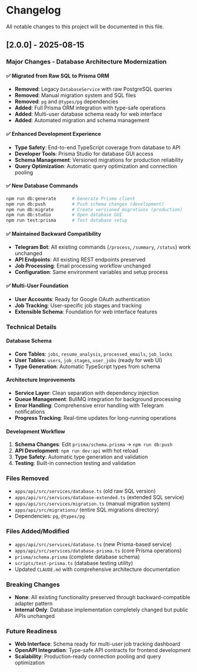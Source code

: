 # Changelog

All notable changes to this project will be documented in this file.

## [2.0.0] - 2025-08-15

### Major Changes - Database Architecture Modernization

#### ✅ **Migrated from Raw SQL to Prisma ORM**
- **Removed**: Legacy `DatabaseService` with raw PostgreSQL queries
- **Removed**: Manual migration system and SQL files
- **Removed**: `pg` and `@types/pg` dependencies
- **Added**: Full Prisma ORM integration with type-safe operations
- **Added**: Multi-user database schema ready for web interface
- **Added**: Automated migration and schema management

#### ✅ **Enhanced Development Experience**
- **Type Safety**: End-to-end TypeScript coverage from database to API
- **Developer Tools**: Prisma Studio for database GUI access
- **Schema Management**: Versioned migrations for production reliability
- **Query Optimization**: Automatic query optimization and connection pooling

#### ✅ **New Database Commands**
```bash
npm run db:generate      # Generate Prisma client
npm run db:push          # Push schema changes (development)
npm run db:migrate       # Create versioned migrations (production)
npm run db:studio        # Open database GUI
npm run test:prisma      # Test database setup
```

#### ✅ **Maintained Backward Compatibility**
- **Telegram Bot**: All existing commands (`/process`, `/summary`, `/status`) work unchanged
- **API Endpoints**: All existing REST endpoints preserved
- **Job Processing**: Email processing workflow unchanged
- **Configuration**: Same environment variables and setup process

#### ✅ **Multi-User Foundation**
- **User Accounts**: Ready for Google OAuth authentication
- **Job Tracking**: User-specific job stages and tracking
- **Extensible Schema**: Foundation for web interface features

### Technical Details

#### Database Schema
- **Core Tables**: `jobs`, `resume_analysis`, `processed_emails`, `job_locks`
- **User Tables**: `users`, `job_stages`, `user_jobs` (ready for web UI)
- **Type Generation**: Automatic TypeScript types from schema

#### Architecture Improvements
- **Service Layer**: Clean separation with dependency injection
- **Queue Management**: BullMQ integration for background processing
- **Error Handling**: Comprehensive error handling with Telegram notifications
- **Progress Tracking**: Real-time updates for long-running operations

#### Development Workflow
1. **Schema Changes**: Edit `prisma/schema.prisma` → `npm run db:push`
2. **API Development**: `npm run dev:api` with hot reload
3. **Type Safety**: Automatic type generation and validation
4. **Testing**: Built-in connection testing and validation

### Files Removed
- `apps/api/src/services/database.ts` (old raw SQL version)
- `apps/api/src/services/database-extended.ts` (extended SQL service)  
- `apps/api/src/services/migration.ts` (manual migration system)
- `apps/api/src/migrations/` (entire SQL migrations directory)
- Dependencies: `pg`, `@types/pg`

### Files Added/Modified
- `apps/api/src/services/database.ts` (new Prisma-based service)
- `apps/api/src/services/database-prisma.ts` (core Prisma operations)
- `prisma/schema.prisma` (complete database schema)
- `scripts/test-prisma.ts` (database testing utility)
- Updated `CLAUDE.md` with comprehensive architecture documentation

### Breaking Changes
- **None**: All existing functionality preserved through backward-compatible adapter pattern
- **Internal Only**: Database implementation completely changed but public APIs unchanged

### Future Readiness
- **Web Interface**: Schema ready for multi-user job tracking dashboard  
- **OpenAPI Integration**: Type-safe API contracts for frontend development
- **Scalability**: Production-ready connection pooling and query optimization